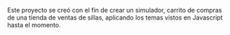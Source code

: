 Este proyecto se creó con el fin de crear un simulador, carrito de compras 
de una tienda de ventas de sillas, aplicando los temas vistos en Javascript
hasta el momento.